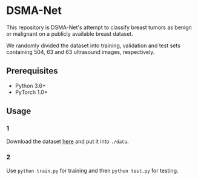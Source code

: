 # DSMA-Net

This repository is DSMA-Net's attempt to classify breast tumors as benign or malignant on a publicly available breast dataset.

We randomly divided the dataset into training, validation and test sets containing 504, 63 and 63 ultrasound images, respectively.

## Prerequisites
- Python 3.6+
- PyTorch 1.0+

## Usage
### 1
Download the  dataset [here](https://drive.google.com/file/d/11peQ9NXuPA-QNNA9pmzD8SbTXTfQz17_/view?usp=drive_link) and put it into `./data`.
### 2
Use `python train.py` for training and then `python test.py` for testing.
